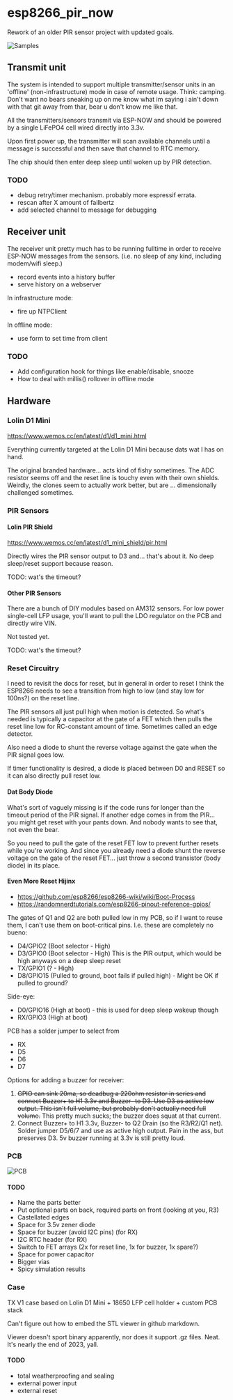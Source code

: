 # esp8266_pir_now

Rework of an older PIR sensor project with updated goals.

![Samples](/docs/PIR_LFP_NOW.jpg)

## Transmit unit

The system is intended to support multiple transmitter/sensor units in an 'offline' (non-infrastructure) mode in case of remote usage.  Think:  camping.  Don't want no bears sneaking up on me know what im saying i ain't down with that git away from thar, bear u don't know me like that.

All the transmitters/sensors transmit via ESP-NOW and should be powered by a single LiFePO4 cell wired directly into 3.3v.

Upon first power up, the transmitter will scan available channels until a message is successful and then save that channel to RTC memory.

The chip should then enter deep sleep until woken up by PIR detection.

### TODO

* debug retry/timer mechanism.  probably more espressif errata.
* rescan after X amount of failbertz
* add selected channel to message for debugging

## Receiver unit

The receiver unit pretty much has to be running fulltime in order to receive ESP-NOW messages from the sensors.  (i.e. no sleep of any kind, including modem/wifi sleep.)

* record events into a history buffer
* serve history on a webserver

In infrastructure mode:

* fire up NTPClient

In offline mode:

* use form to set time from client

### TODO

* Add configuration hook for things like enable/disable, snooze
* How to deal with millis() rollover in offline mode

## Hardware

### Lolin D1 Mini

https://www.wemos.cc/en/latest/d1/d1_mini.html

Everything currently targeted at the Lolin D1 Mini because dats wat I has on hand.

The original branded hardware...  acts kind of fishy sometimes.  The ADC resistor seems off and the reset line is touchy even with their own shields.  Weirdly, the clones seem to actually work better, but are ... dimensionally challenged sometimes.

### PIR Sensors

#### Lolin PIR Shield

https://www.wemos.cc/en/latest/d1_mini_shield/pir.html

Directly wires the PIR sensor output to D3 and...  that's about it.  No deep sleep/reset support because reason.

TODO:  wat's the timeout?

#### Other PIR Sensors

There are a bunch of DIY modules based on AM312 sensors.  For low power single-cell LFP usage, you'll want to pull the LDO regulator on the PCB and directly wire VIN.

Not tested yet.

TODO:  wat's the timeout?

### Reset Circuitry

I need to revisit the docs for reset, but in general in order to reset I think the ESP8266 needs to see a transition from high to low (and stay low for 100ns?) on the reset line.

The PIR sensors all just pull high when motion is detected.  So what's needed is typically a capacitor at the gate of a FET which then pulls the reset line low for RC-constant amount of time.  Sometimes called an edge detector.

Also need a diode to shunt the reverse voltage against the gate when the PIR signal goes low.

If timer functionality is desired, a diode is placed between D0 and RESET so it can also directly pull reset low.

#### Dat Body Diode

What's sort of vaguely missing is if the code runs for longer than the timeout period of the PIR signal.  If another edge comes in from the PIR...  you might get reset with your pants down.  And nobody wants to see that, not even the bear.

So you need to pull the gate of the reset FET low to prevent further resets while you're working.  And since you already need a diode shunt the reverse voltage on the gate of the reset FET...  just throw a second transistor (body diode) in its place.

#### Even More Reset Hijinx

* https://github.com/esp8266/esp8266-wiki/wiki/Boot-Process
* https://randomnerdtutorials.com/esp8266-pinout-reference-gpios/

The gates of Q1 and Q2 are both pulled low in my PCB, so if I want to reuse them, I can't use them on boot-critical pins.  I.e. these are completely no bueno:

* D4/GPIO2 (Boot selector - High)
* D3/GPIO0 (Boot selector - High) This is the PIR output, which would be high anyways on a deep sleep reset
* TX/GPIO1 (? - High)
* D8/GPIO15 (Pulled to ground, boot fails if pulled high) - Might be OK if pulled to ground?

Side-eye:

* D0/GPIO16 (High at boot) - this is used for deep sleep wakeup though
* RX/GPIO3 (High at boot)

PCB has a solder jumper to select from

* RX
* D5
* D6
* D7

Options for adding a buzzer for receiver:

1.  ~~GPIO can sink 20ma, so deadbug a 220ohm resistor in series and connect Buzzer+ to H1 3.3v and Buzzer- to D3.  Use D3 as active low output.  This isn't full volume, but probably don't actually need full volume.~~  This pretty much sucks; the buzzer does squat at that current.
2.  Connect Buzzer+ to H1 3.3v, Buzzer- to Q2 Drain (so the R3/R2/Q1 net).  Solder jumper D5/6/7 and use as active high output.  Pain in the ass, but preserves D3.  5v buzzer running at 3.3v is still pretty loud.

### PCB

![PCB](/docs/PIR_LFP_Schematic.png)

#### TODO

* Name the parts better
* Put optional parts on back, required parts on front (looking at you, R3)
* Castellated edges
* Space for 3.5v zener diode
* Space for buzzer (avoid I2C pins) (for RX)
* I2C RTC header (for RX)
* Switch to FET arrays (2x for reset line, 1x for buzzer, 1x spare?)
* Space for power capacitor
* Bigger vias
* Spicy simulation results

### Case

TX V1 case based on Lolin D1 Mini + 18650 LFP cell holder + custom PCB stack

Can't figure out how to embed the STL viewer in github markdown.

Viewer doesn't sport binary apparently, nor does it support .gz files.  Neat.  It's nearly the end of 2023, yall.

#### TODO

* total weatherproofing and sealing
* external power input
* external reset
